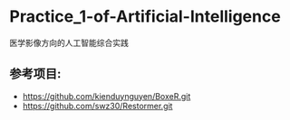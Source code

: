 # Practice_1-of-Artificial-Intelligence
医学影像方向的人工智能综合实践



## 参考项目:

- https://github.com/kienduynguyen/BoxeR.git
- https://github.com/swz30/Restormer.git
